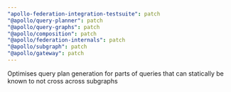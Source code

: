 ```yaml
---
"apollo-federation-integration-testsuite": patch
"@apollo/query-planner": patch
"@apollo/query-graphs": patch
"@apollo/composition": patch
"@apollo/federation-internals": patch
"@apollo/subgraph": patch
"@apollo/gateway": patch
---
```


Optimises query plan generation for parts of queries that can statically be known to not cross across subgraphs
  